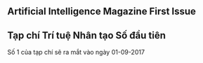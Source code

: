 ## Artificial Intelligence Magazine First Issue
## Tạp chí Trí tuệ Nhân tạo Số đầu tiên
Số 1 của tạp chí sẽ ra mắt vào ngày 01-09-2017
